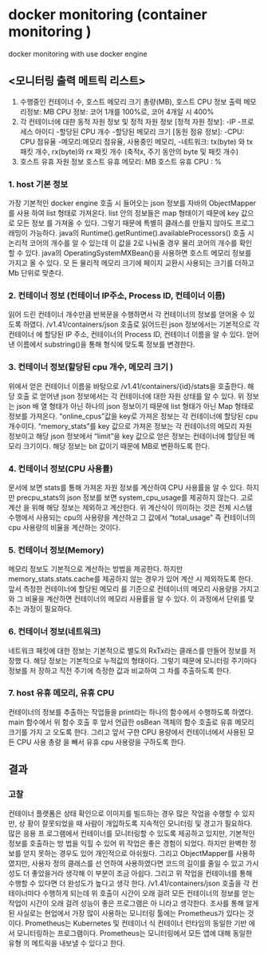 # docker monitoring (container monitoring )
docker monitoring with use docker engine

## <모니터링 출력 메트릭 리스트>
1. 수행중인 컨테이너 수, 호스트 메모리 크기 총량(MB), 호스트 CPU 정보 출력
메모리정보: MB
CPU 정보: 코어 1개를 100%로, 코어 4개일 시 400%
2. 각 컨테이너에 대한 동적 자원 정보 및 정적 자원 정보
[정적 자원 정보]:
-IP
-프로세스 아이디
-할당된 CPU 개수
-할당된 메모리 크기
[동원 점유 정보]:
-CPU: CPU 점유율
-메모리:메모리 점유율, 사용중인 메모리,
-네트워크: tx(byte) 와 tx 패킷 개수, rx(byte)와 rx 패킷 개수 (축적x, 주기 동안의 byte
및 패킷 개수)
3. 호스트 유휴 자원 정보
호스트 유휴 메모리: MB
호스트 유휴 CPU : %


### 1. host 기본 정보
가장 기본적인 docker engine 호출 시 들어오는 json 정보를 자바의 ObjectMapper를 사용 하여 list 형태로 가져온다. list 안의 정보들은 map 형태이기 때문에 key 값으로 모든 정보 를 가져올 수 있다. 그렇기 때문에 특별히 클래스를 만들지 않아도 프로그래밍이 가능하다.
java의 Runtime().getRuntime().availableProcessors() 호출 시 논리적 코어의 개수를 알 수 있는데 이 값을 2로 나눠줄 경우 물리 코어의 개수를 확인 할 수 있다.
java의 OperatingSystemMXBean()을 사용하면 호스트 메모리 정보를 가지고 올 수 있다. 모 든 물리적 메모리 크기에 페이지 교환시 사용되는 크기를 더하고 Mb 단위로 맞춘다.
### 2. 컨테이너 정보 (컨테이너 IP주소, Process ID, 컨테이너 이름)
읽어 드린 컨테이너 개수만큼 반복문을 수행하면서 각 컨테이너의 정보를 얻어올 수 있도록 하였다. /v1.41/containers/json 호출로 읽어드린 json 정보에서는 기본적으로 각 컨테이너 에 할당된 IP 주소, 컨테이너의 Process ID, 컨테이너 이름을 알 수 있다. 얻어낸 이름에서 substring()을 통해 형식에 맞도록 정보를 변경한다.
### 3. 컨테이너 정보(할당된 cpu 개수, 메모리 크기 )
위에서 얻은 컨테이너 이름을 바탕으로 /v1.41/containers/{id}/stats을 호출한다. 해당 호출 로 얻어낸 json 정보에서는 각 컨테이너에 대한 자원 상태를 알 수 있다. 위 정보는 json 배 열 형태가 아닌 하나의 json 정보이기 때문에 list 형태가 아닌 Map 형태로 정보를 가져온다.
“online_cpus”값을 key로 가져온 정보는 각 컨테이너에 할당된 cpu 개수이다. “memory_stats”를 key 값으로 가져온 정보는 각 컨테이너의 메모리 자원 정보이고 해당 json 정보에서 “limit”을 key 값으로 얻은 정보는 컨테이너에 할당된 메모리 크기이다. 해당 정보는 bit 값이기 때문에 MB로 변환하도록 한다.
### 4. 컨테이너 정보(CPU 사용률)
문서에 보면 stats를 통해 가져온 자원 정보를 계산하여 CPU 사용률을 알 수 있다.
하지만 precpu_stats의 json 정보를 보면 system_cpu_usage를 제공하지 않는다. 고로 계산 을 위해 해당 정보는 제외하고 계산한다. 위 계산식이 의미하는 것은 전체 시스템 수행에서 사용되는 cpu의 사용량을 계산하고 그 값에서 “total_usage” 즉 컨테이너의 cpu 사용량의 비율을 계산하는 것이다.
### 5. 컨테이너 정보(Memory)
메모리 정보도 기본적으로 계산하는 방법을 제공한다. 하지만 memory_stats.stats.cache를 제공하지 않는 경우가 있어 계산 시 제외하도록 한다. 앞서 측정한 컨테이너에 할당된 메모리 를 기준으로 컨테이너의 메모리 사용량을 가지고 와 그 비율을 계산하면 컨테이너의 메모리 사용률을 알 수 있다. 이 과정에서 단위를 맞추는 과정이 필요하다. 
### 6. 컨테이너 정보(네트워크)
네트워크 패킷에 대한 정보는 기본적으로 별도의 RxTx라는 클래스를 만들어 정보를 저장했 다. 해당 정보는 기본적으로 누적값의 형태이다. 그렇기 때문에 모니터링 주기마다 정보를 저 장하고 직전 주기에 측정한 값과 비교하여 그 차를 추출하도록 한다.
### 7. host 유휴 메모리, 유휴 CPU
컨테이너의 정보를 추출하는 작업들을 print라는 하나의 함수에서 수행하도록 하였다. main 함수에서 위 함수 호출 후 앞서 언급한 osBean 객체의 함수 호출로 유휴 메모리 크기를 가지 고 오도록 한다. 그리고 앞서 구한 CPU 용량에서 컨테이너에서 사용된 모든 CPU 사용 총량 을 빼서 유휴 cpu 사용량을 구하도록 한다.
  
## 결과
### 고찰
컨테이너 플랫폼은 상태 확인으로 이미지를 빌드하는 경우 많은 작업을 수행할 수 있지만, 상 황이 잘못되었을 때 사람이 개입하도록 지속적인 모니터링 및 경고가 필요하다. 많은 응용 프 로그램에서 컨테이너를 모니터링할 수 있도록 제공하고 있지만, 기본적인 정보를 호출하는 방 법을 익힐 수 있어 위 작업은 좋은 경험이 되었다. 하지만 완벽한 정보를 얻지 못하는 경우도 있어 개인적으로 아쉬웠다. 그리고 ObjectMapper를 사용하였지만, 사용자 정의 클래스를 선 언하여 사용하였다면 코드의 길이를 줄일 수 있고 가시성도 더 좋았을거라 생각해 이 부분이 조금 아쉽다. 그리고 위 작업을 컨테이너를 통해 수행할 수 있다면 더 완성도가 높다고 생각 한다. /v1.41/containers/json 호출을 각 컨테이너마다 수행하게 되는데 위 호출이 시간이 오래 걸려 모든 컨테이너의 정보를 얻는 작업이 시간이 오래 걸려 성능이 좋은 프로그램은 아 니라고 생각한다.
조사를 통해 알게 된 사실로는 현업에서 가장 많이 사용하는 모니터링 툴에는 Prometheus가 있다는 것이다. Prometheus는 Kubernetes 및 컨테이너 식 컨테이너 런타임의 동일한 기반 에서 모니터링하는 프로그램이다. Prometheus는 모니터링에서 모든 앱에 대해 동일한 유형 의 메트릭을 내보낼 수 있다고 한다.
